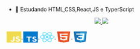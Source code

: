 
- 🌱 Estudando HTML,CSS,React,JS e TyperScript

<div align="center">
  <a href="https://github.com/Sammuell3">
  <img height="160em" src="https://github-readme-stats.vercel.app/api?username=Sammuell3&show_icons=true&theme=dark&include_all_commits=true&count_private=true"/>
  <img height="140em" src="https://github-readme-stats.vercel.app/api/top-langs/?username=Sammuell3&layout=compact&langs_count=7&theme=dark"/>
</div>

<div style="display: inline_block"><br>
  <img align="center" alt="Sam-Js" height="30" width="40" src="https://raw.githubusercontent.com/devicons/devicon/master/icons/javascript/javascript-plain.svg">
  <img align="center" alt="Sam-Ts" height="30" width="40" src="https://raw.githubusercontent.com/devicons/devicon/master/icons/typescript/typescript-plain.svg">
  <img align="center" alt="Sam-React" height="30" width="40" src="https://raw.githubusercontent.com/devicons/devicon/master/icons/react/react-original.svg">
  <img align="center" alt="Sam-HTML" height="30" width="40" src="https://raw.githubusercontent.com/devicons/devicon/master/icons/html5/html5-original.svg">
  <img align="center" alt="Sam-CSS" height="30" width="40" src="https://raw.githubusercontent.com/devicons/devicon/master/icons/css3/css3-original.svg">
</div>

##
